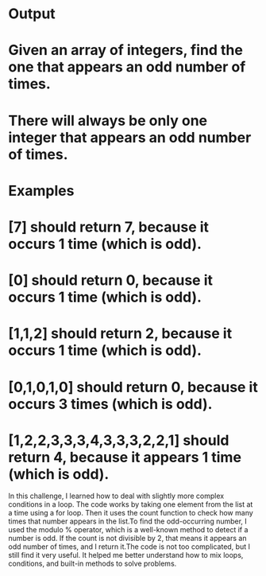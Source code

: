 # Output
# Given an array of integers, find the one that appears an odd number of times.

# There will always be only one integer that appears an odd number of times.

# Examples
# [7] should return 7, because it occurs 1 time (which is odd).
# [0] should return 0, because it occurs 1 time (which is odd).
# [1,1,2] should return 2, because it occurs 1 time (which is odd).
# [0,1,0,1,0] should return 0, because it occurs 3 times (which is odd).
# [1,2,2,3,3,3,4,3,3,3,2,2,1] should return 4, because it appears 1 time (which is odd).


In this challenge, I learned how to deal with slightly more complex conditions in a loop. The code works by taking one element from the list at a time using a for loop. Then it uses the count function to check how many times that number appears in the list.To find the odd-occurring number, I used the modulo % operator, which is a well-known method to detect if a number is odd. If the count is not divisible by 2, that means it appears an odd number of times, and I return it.The code is not too complicated, but I still find it very useful. It helped me better understand how to mix loops, conditions, and built-in methods to solve problems.